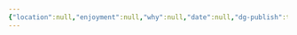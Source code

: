 ```yaml
---
{"location":null,"enjoyment":null,"why":null,"date":null,"dg-publish":true,"dg-home":null,"tags":["dailyreviews"],"aliases":null,"permalink":"/templates/daily-note-template/","dgPassFrontmatter":true,"updated":"2025-01-18T17:58:55.368+05:30"}
---
```


